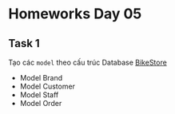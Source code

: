 # Homeworks Day 05

## Task 1

Tạo các `model` theo cấu trúc Database [BikeStore](Database-Structure/readme.md)

- Model Brand
- Model Customer
- Model Staff
- Model Order